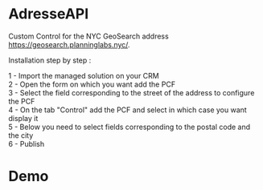 # AdresseAPI
 
Custom Control for the NYC GeoSearch address https://geosearch.planninglabs.nyc/.

Installation step by step : 

1 - Import the managed solution on your CRM  
2 - Open the form on which you want add the PCF  
3 - Select the field corresponding to the street of the address to configure the PCF  
4 - On the tab "Control" add the PCF and select in which case you want display it  
5 - Below you need to select fields corresponding to the postal code and the city  
6 - Publish  

# Demo 